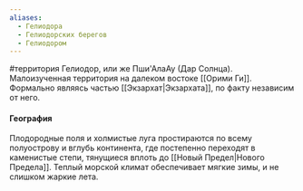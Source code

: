 ```yaml
---
aliases:
  - Гелиодора
  - Гелиодорских берегов
  - Гелиодором
---
```

#территория 
Гелиодор, или же Пши'АлаАу (Дар Солнца). Малоизученная территория на далеком востоке [[Орими Ги]]. Формально являясь частью [[Экзархат|Экзархата]], по факту независим от него.

#### География
Плодородные поля и холмистые луга простираются по всему полуострову и вглубь континента, где постепенно переходят в каменистые степи, тянущиеся вплоть до [[Новый Предел|Нового Предела]]. Теплый морской климат обеспечивает мягкие зимы, и не слишком жаркие лета.